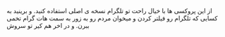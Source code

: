 از این پروکسی ها با خیال راحت تو تلگرام نسخه ی اصلی استفاده کنید. و برینید به کسایی که تلگرام رو فیلتر کردن و میخوان مردم رو به زور به سمت هات گرام تخمی ببرن. و در اخر هم کیر تو سروش
